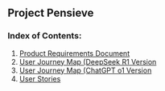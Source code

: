 ## Project Pensieve
### Index of Contents:
1. [Product Requirements Document](https://github.com/tonthowi/project-pensieve/blob/master/product-requirement-doc.md)
2. [User Journey Map (DeepSeek R1 Version](https://github.com/tonthowi/project-pensieve/blob/master/user-journey-map-deepseek-r1-ver.md)
3. [User Journey Map (ChatGPT o1 Version](https://github.com/tonthowi/project-pensieve/blob/master/user-journey-map-GPT-o1-ver.md)
4. [User Stories](https://github.com/tonthowi/project-pensieve/blob/master/user-stories.md)
